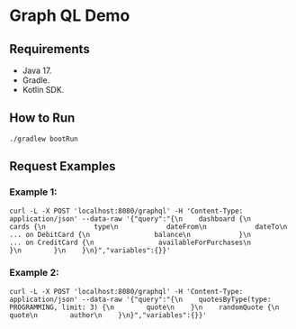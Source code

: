 # Graph QL Demo

## Requirements

- Java 17.
- Gradle.
- Kotlin SDK.

## How to Run

```
./gradlew bootRun
```

## Request Examples

### Example 1:

```
curl -L -X POST 'localhost:8080/graphql' -H 'Content-Type: application/json' --data-raw '{"query":"{\n    dashboard {\n        cards {\n            type\n            dateFrom\n            dateTo\n            ... on DebitCard {\n                balance\n            }\n            ... on CreditCard {\n                availableForPurchases\n            }\n        }\n    }\n}","variables":{}}'
```

### Example 2:

```
curl -L -X POST 'localhost:8080/graphql' -H 'Content-Type: application/json' --data-raw '{"query":"{\n    quotesByType(type: PROGRAMMING, limit: 3) {\n        quote\n    }\n    randomQuote {\n        quote\n        author\n    }\n}","variables":{}}'
```
